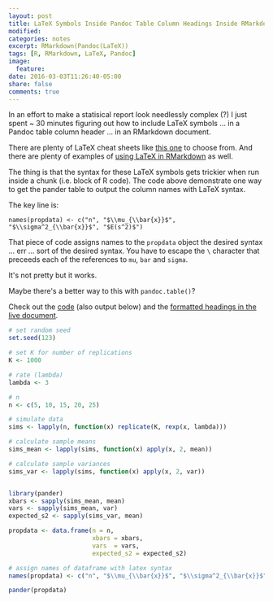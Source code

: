 ```yaml
---
layout: post
title: LaTeX Symbols Inside Pandoc Table Column Headings Inside RMarkdown Documents
modified: 
categories: notes
excerpt: RMarkdown(Pandoc(LaTeX))
tags: [R, RMarkdown, LaTeX, Pandoc]
image:
  feature:
date: 2016-03-03T11:26:40-05:00
share: false
comments: true
---
```


In an effort to make a statisical report look needlessly complex (?) I just spent ~ 30 minutes figuring out how to include LaTeX symbols ... in a Pandoc table column header ... in an RMarkdown document. 

There are plenty of LaTeX cheat sheets like [this one](https://wch.github.io/latexsheet/latexsheet-0.png) to choose from. And there are plenty of examples of [using LaTeX in RMarkdown](http://www.calvin.edu/~rpruim/courses/m343/F12/RStudio/LatexExamples.html) as well. 

The thing is that the syntax for these LaTeX symbols gets trickier when run inside a chunk (i.e. block of R code). The code above demonstrate one way to get the pander table to output the column names with LaTeX syntax. 

The key line is:

`names(propdata) <- c("n", "$\\mu_{\\bar{x}}$", "$\\sigma^2_{\\bar{x}}$", "$E(s^2)$")`

That piece of code assigns names to the `propdata` object the desired syntax ... err ... sort of the desired syntax. You have to escape the `\` character that preceeds each of the references to `mu`, `bar` and `sigma`. 

It's not pretty but it works.

Maybe there's a better way to this with `pandoc.table()`?

Check out the [code](https://gist.github.com/vpnagraj/902283bcca381e144b0c) (also output below) and the [formatted headings in the live document](http://apps.bioconnector.virginia.edu/docs/latexpanderpost.Rmd).

```r
# set random seed
set.seed(123)

# set K for number of replications
K <- 1000

# rate (lambda)
lambda <- 3

# n 
n <- c(5, 10, 15, 20, 25)

# simulate data
sims <- lapply(n, function(x) replicate(K, rexp(x, lambda)))

# calculate sample means
sims_mean <- lapply(sims, function(x) apply(x, 2, mean))

# calculate sample variances
sims_var <- lapply(sims, function(x) apply(x, 2, var))


library(pander)
xbars <- sapply(sims_mean, mean)
vars <- sapply(sims_mean, var)
expected_s2 <- sapply(sims_var, mean)

propdata <- data.frame(n = n,
                       xbars = xbars, 
                       vars  = vars,
                       expected_s2 = expected_s2)

# assign names of dataframe with latex syntax 
names(propdata) <- c("n", "$\\mu_{\\bar{x}}$", "$\\sigma^2_{\\bar{x}}$", "$E(s^2)$")

pander(propdata)
```

